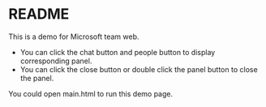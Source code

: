 # README

This is a demo for Microsoft team web.
- You can click the chat button and people button to display corresponding panel.
- You can click the close button or double click the panel button to close the panel.

You could open main.html to run this demo page.